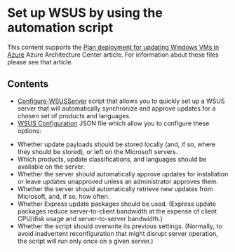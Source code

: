 # Set up WSUS by using the automation script

This content supports the [Plan deployment for updating Windows VMs in Azure](https://docs.microsoft.com/azure/architecture/example-scenario/wsus/) Azure Architecture Center article. For information about these files please see that article.

## Contents

* [Configure-WSUSServer](./Configure-WSUSServer.ps1) script that allows you to quickly set up a WSUS server that will automatically synchronize and approve updates for a chosen set of products and languages.
* [WSUS Configuration](./WSUS-Config.json) JSON file which allow you to configure these options:

- Whether update payloads should be stored locally (and, if so, where they should be stored), or left on the Microsoft servers.
- Which products, update classifications, and languages should be available on the server.
- Whether the server should automatically approve updates for installation or leave updates unapproved unless an administrator approves them.
- Whether the server should automatically retrieve new updates from Microsoft, and, if so, how often.
- Whether Express update packages should be used. (Express update packages reduce server-to-client bandwidth at the expense of client CPU/disk usage and server-to-server bandwidth.)
- Whether the script should overwrite its previous settings. (Normally, to avoid inadvertent reconfiguration that might disrupt server operation, the script will run only once on a given server.)